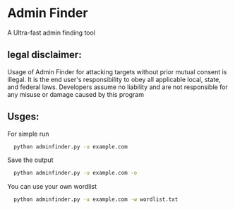 # Admin Finder
A Ultra-fast admin finding tool

## legal disclaimer:

Usage of Admin Finder for attacking targets without prior mutual consent is illegal. It is the end user's responsibility to obey all applicable local, state, and federal laws. Developers assume no liability and are not responsible for any misuse or damage caused by this program

## Usges:

For simple run

```bash
  python adminfinder.py -u example.com
```
Save the output
```bash
  python adminfinder.py -u example.com -o
```
You can use your own wordlist
```bash
  python adminfinder.py -u example.com -w wordlist.txt
```

